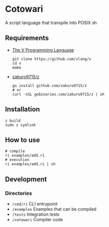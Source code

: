 # Cotowari

A script language that transpile into POSIX sh

## Requirements

- [The V Programming Language](https://github.com/vlang/v)
    ```
    git clone https://github.com/vlang/v
    cd v
    make
    ```
- [zakuro9715/z](https://github.com/zakuro9715/z)
    ```
    go install github.com/zakuro9715/z
    # or
    curl -sSL gobinaries.com/zakuro9715/z | sh
    ```


## Installation

```
z build
sudo z symlink
```

## How to use

```
# compile
ri examples/add.ri
# execution
ri examples/add.ri | sh
```

## Development

### Directories

- `/cmd/ri` CLI entrypoint
- `/examples` Examples that can be compiled
- `/tests` Integration tests
- `/cotowari` Compiler code
